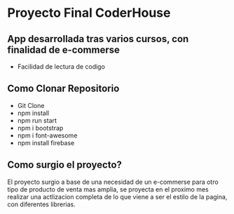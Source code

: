 # Proyecto Final CoderHouse

## App desarrollada tras varios cursos, con finalidad de e-commerse

- Facilidad de lectura de codigo

## Como Clonar Repositorio
- Git Clone
- npm install
- npm run start
- npm i bootstrap
- npm i font-awesome
- npm install firebase

## Como surgio el proyecto?
El proyecto surgio a base de una necesidad de un e-commerse para otro tipo de producto de venta mas amplia, se proyecta en el proximo mes realizar una actlizacion completa de lo que viene a ser el estilo de la pagina, con diferentes librerias.
